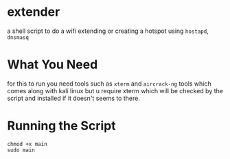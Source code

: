 # extender
a shell script to do a wifi extending or creating a hotspot using `hostapd`, `dnsmasq`
# What You Need 
for this to run you need tools such as `xterm` and `aircrack-ng` tools which comes along with kali linux but u require xterm which will be checked by the script and installed if it doesn't seems to there.
# Running the Script
```
chmod +x main
sudo main

```
